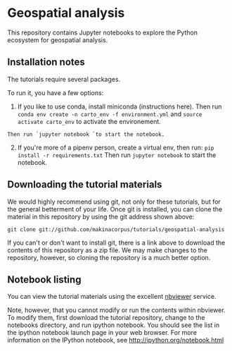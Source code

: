 # Geospatial analysis

This repository contains Jupyter notebooks to explore the Python ecosystem for geospatial analysis.

## Installation notes

The tutorials require several packages. 

To run it, you have a few options:

   1. If you like to use conda, install miniconda (instructions here). Then run
    ```
    conda env create -n carto_env -f environment.yml
    ```
    and `source activate carto_env` to activate the environement. 
    
    Then run `jupyter notebook `to start the notebook.

   2. If you're more of a pipenv person, create a virtual env, then run:
    ```
    pip install -r requirements.txt
    ```
    Then run `jupyter notebook` to start the notebook.

## Downloading the tutorial materials

We would highly recommend using git, not only for these tutorials, but for the general betterment of your life. Once git is installed, you can clone the material in this repository by using the git address shown above:
```
git clone git://github.com/makinacorpus/tutorials/geospatial-analysis
```
If you can't or don't want to install git, there is a link above to download the contents of this repository as a zip file. We may make changes to the repository, however, so cloning the repository is a much better option.

## Notebook listing

You can view the tutorial materials using the excellent [nbviewer](https://nbviewer.jupyter.org/github/makinacorpus/tutorials/blob/master/geospatial-analysis/notebooks/Index.ipynb) service.

Note, however, that you cannot modify or run the contents within nbviewer. To modify them, first download the tutorial repository, change to the notebooks directory, and run ipython notebook. You should see the list in the ipython notebook launch page in your web browser. For more information on the IPython notebook, see http://ipython.org/notebook.html

